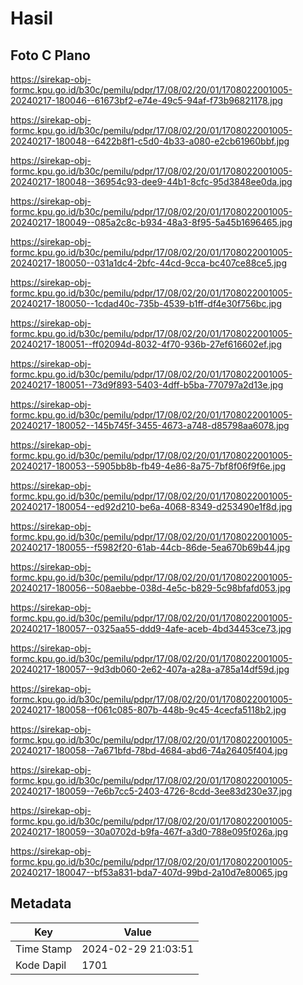 # Hasil

## Foto C Plano

https://sirekap-obj-formc.kpu.go.id/b30c/pemilu/pdpr/17/08/02/20/01/1708022001005-20240217-180046--61673bf2-e74e-49c5-94af-f73b96821178.jpg

https://sirekap-obj-formc.kpu.go.id/b30c/pemilu/pdpr/17/08/02/20/01/1708022001005-20240217-180048--6422b8f1-c5d0-4b33-a080-e2cb61960bbf.jpg

https://sirekap-obj-formc.kpu.go.id/b30c/pemilu/pdpr/17/08/02/20/01/1708022001005-20240217-180048--36954c93-dee9-44b1-8cfc-95d3848ee0da.jpg

https://sirekap-obj-formc.kpu.go.id/b30c/pemilu/pdpr/17/08/02/20/01/1708022001005-20240217-180049--085a2c8c-b934-48a3-8f95-5a45b1696465.jpg

https://sirekap-obj-formc.kpu.go.id/b30c/pemilu/pdpr/17/08/02/20/01/1708022001005-20240217-180050--031a1dc4-2bfc-44cd-9cca-bc407ce88ce5.jpg

https://sirekap-obj-formc.kpu.go.id/b30c/pemilu/pdpr/17/08/02/20/01/1708022001005-20240217-180050--1cdad40c-735b-4539-b1ff-df4e30f756bc.jpg

https://sirekap-obj-formc.kpu.go.id/b30c/pemilu/pdpr/17/08/02/20/01/1708022001005-20240217-180051--ff02094d-8032-4f70-936b-27ef616602ef.jpg

https://sirekap-obj-formc.kpu.go.id/b30c/pemilu/pdpr/17/08/02/20/01/1708022001005-20240217-180051--73d9f893-5403-4dff-b5ba-770797a2d13e.jpg

https://sirekap-obj-formc.kpu.go.id/b30c/pemilu/pdpr/17/08/02/20/01/1708022001005-20240217-180052--145b745f-3455-4673-a748-d85798aa6078.jpg

https://sirekap-obj-formc.kpu.go.id/b30c/pemilu/pdpr/17/08/02/20/01/1708022001005-20240217-180053--5905bb8b-fb49-4e86-8a75-7bf8f06f9f6e.jpg

https://sirekap-obj-formc.kpu.go.id/b30c/pemilu/pdpr/17/08/02/20/01/1708022001005-20240217-180054--ed92d210-be6a-4068-8349-d253490e1f8d.jpg

https://sirekap-obj-formc.kpu.go.id/b30c/pemilu/pdpr/17/08/02/20/01/1708022001005-20240217-180055--f5982f20-61ab-44cb-86de-5ea670b69b44.jpg

https://sirekap-obj-formc.kpu.go.id/b30c/pemilu/pdpr/17/08/02/20/01/1708022001005-20240217-180056--508aebbe-038d-4e5c-b829-5c98bfafd053.jpg

https://sirekap-obj-formc.kpu.go.id/b30c/pemilu/pdpr/17/08/02/20/01/1708022001005-20240217-180057--0325aa55-ddd9-4afe-aceb-4bd34453ce73.jpg

https://sirekap-obj-formc.kpu.go.id/b30c/pemilu/pdpr/17/08/02/20/01/1708022001005-20240217-180057--9d3db060-2e62-407a-a28a-a785a14df59d.jpg

https://sirekap-obj-formc.kpu.go.id/b30c/pemilu/pdpr/17/08/02/20/01/1708022001005-20240217-180058--f061c085-807b-448b-9c45-4cecfa5118b2.jpg

https://sirekap-obj-formc.kpu.go.id/b30c/pemilu/pdpr/17/08/02/20/01/1708022001005-20240217-180058--7a671bfd-78bd-4684-abd6-74a26405f404.jpg

https://sirekap-obj-formc.kpu.go.id/b30c/pemilu/pdpr/17/08/02/20/01/1708022001005-20240217-180059--7e6b7cc5-2403-4726-8cdd-3ee83d230e37.jpg

https://sirekap-obj-formc.kpu.go.id/b30c/pemilu/pdpr/17/08/02/20/01/1708022001005-20240217-180059--30a0702d-b9fa-467f-a3d0-788e095f026a.jpg

https://sirekap-obj-formc.kpu.go.id/b30c/pemilu/pdpr/17/08/02/20/01/1708022001005-20240217-180047--bf53a831-bda7-407d-99bd-2a10d7e80065.jpg


## Metadata

| Key        | Value               |
| ---------- | ------------------- |
| Time Stamp | 2024-02-29 21:03:51 |
| Kode Dapil | 1701                |



